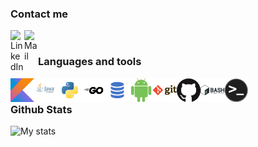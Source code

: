 ### Contact me

[<img align="left" alt="LinkedIn" width="22px" src="http://cdn.jsdelivr.net/npm/simple-icons@v3/icons/linkedin.svg"/>][linkedin]
[<img align="left" alt="Mail" width="22px" src="https://cdn.jsdelivr.net/npm/simple-icons@3.4.0/icons/gmail.svg"/>][email]

<br/>

### Languages and tools

<img align="left" alt="Kotlin" height="38px" src="https://raw.githubusercontent.com/github/explore/80688e429a7d4ef2fca1e82350fe8e3517d3494d/topics/kotlin/kotlin.png"/> 
<img align="left" alt="Java" height="38px" src="https://raw.githubusercontent.com/github/explore/80688e429a7d4ef2fca1e82350fe8e3517d3494d/topics/java/java.png"/> 
<img align="left" alt="Python" height="38px" src="https://raw.githubusercontent.com/github/explore/80688e429a7d4ef2fca1e82350fe8e3517d3494d/topics/python/python.png" />
<img align="left" alt="Golang" height="38px" src="https://raw.githubusercontent.com/github/explore/80688e429a7d4ef2fca1e82350fe8e3517d3494d/topics/go/go.png" />
<img align="left" alt="SQL" height="38px" src="https://raw.githubusercontent.com/github/explore/80688e429a7d4ef2fca1e82350fe8e3517d3494d/topics/sql/sql.png" />
<img align="left" alt="Android" height="38px" src="https://raw.githubusercontent.com/github/explore/80688e429a7d4ef2fca1e82350fe8e3517d3494d/topics/android/android.png" />
<img align="left" alt="Git" height="38px" src="https://raw.githubusercontent.com/github/explore/80688e429a7d4ef2fca1e82350fe8e3517d3494d/topics/git/git.png"/>
<img align="left" alt="Github" height="38px" src="https://raw.githubusercontent.com/github/explore/78df643247d429f6cc873026c0622819ad797942/topics/github/github.png"/>  
<img align="left" alt="BASH" height="38px" src="https://raw.githubusercontent.com/github/explore/80688e429a7d4ef2fca1e82350fe8e3517d3494d/topics/bash/bash.png"/> 
<img align="left" alt="Terminal" height="38px" src="https://raw.githubusercontent.com/github/explore/d92924b1d925bb134e308bd29c9de6c302ed3beb/topics/terminal/terminal.png"/> 

<br/>

### Github Stats

![My stats](https://github-readme-stats.vercel.app/api?username=migregal&show_icons=true)

[linkedin]:https://www.linkedin.com/in/grigorii-mironov/
[email]:mailto:devgregorymironov@gmail.com
